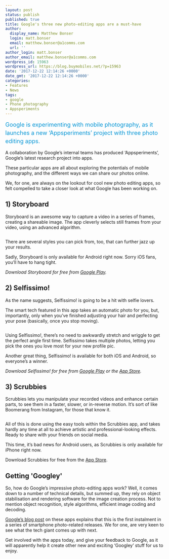 ```yaml
---
layout: post
status: publish
published: true
title: Google's three new photo-editing apps are a must-have
author:
  display_name: Matthew Bonser
  login: matt.bonser
  email: matthew.bonser@a1comms.com
  url: ''
author_login: matt.bonser
author_email: matthew.bonser@a1comms.com
wordpress_id: 15963
wordpress_url: https://blog.buymobiles.net/?p=15963
date: '2017-12-22 12:14:26 +0000'
date_gmt: '2017-12-22 12:14:26 +0000'
categories:
- Features
- News
tags:
- google
- Phone photography
- Appsperiments
---
```

<p><span class="postStandFirst" style="color: #0896d5; line-height: 26px; font-size: 18px;">Google is experimenting with mobile photography, as it launches a new &lsquo;Appsperiments&rsquo; project with three photo editing apps.</span></p>
<p>A collaboration by Google&rsquo;s internal teams has produced &lsquo;Appsperiments&rsquo;, Google&rsquo;s latest research project into apps.</p>
<p>These particular apps are all about exploring the potentials of mobile photography, and the different ways we can share our photos online.</p>
<p>We, for one, are always on the lookout for cool new photo editing apps, so felt compelled to take a closer look at what Google has been working on.</p>
<h2>1) Storyboard</h2>
<p>Storyboard is an awesome way to capture a video in a series of frames, creating a shareable image. The app cleverly selects still frames from your video, using an advanced algorithm.</p>
<p><img class="aligncenter size-full wp-image-15970" src="https://lh3.googleusercontent.com/dVbYZ15cfzV-2xQ36i7S7aa3PGkUlSy1wtGIB6qHK1WAV9EwjMt5chX3HghOanrWZlwEX0Ut7m0GLMVLkus_ZLIw9A=s0" alt="" /></p>
<p>There are several styles you can pick from, too, that can further jazz up your results.</p>
<p>Sadly, Storyboard is only available for Android right now. Sorry iOS fans, you&rsquo;ll have to hang tight.</p>
<p><em>Download Storyboard for free from <a href="https://play.google.com/store/apps/details?id=com.google.android.apps.photolab.storyboard" target="_blank" rel="noopener">Google Play</a>.</em></p>
<h2>2) Selfissimo!</h2>
<p>As the name suggests, Selfissimo! is going to be a hit with selfie lovers.</p>
<p>The smart tech featured in this app takes an automatic photo for you, but, importantly, only when you&rsquo;ve finished adjusting your hair and perfecting your pose (basically, once you stop moving).</p>
<p><img class="aligncenter size-full wp-image-15966" src="https://lh3.googleusercontent.com/XQXjeaSgj48afeEP5Y4mrptBGGw0715Vs5yyFKO_3U0Xv6Op7QffUHo0yHGXDay_9d5V-uTPMQSGlWGXB0sHqaFI=s0" alt="" /></p>
<p>Using Selfissimo!, there&rsquo;s no need to awkwardly stretch and wriggle to get the perfect angle first time. Selfissimo takes multiple photos, letting you pick the ones you love most for your new profile pic.</p>
<p>Another great thing, Selfissimo! is available for both iOS and Android, so everyone&rsquo;s a winner.</p>
<p><em>Download Selfissimo! for free from <a href="https://play.google.com/store/apps/details?id=com.google.android.apps.photolab.selfissimo" target="_blank" rel="noopener">Google Play</a> or the <a href="https://itunes.apple.com/us/app/selfissimo/id1300685851?ls=1&amp;mt=8" target="_blank" rel="noopener">App Store</a>.</em></p>
<h2>3) Scrubbies</h2>
<p>Scrubbies lets you manipulate your recorded videos and enhance certain parts, to see them in a faster, slower, or in-reverse motion. It&rsquo;s sort of like Boomerang from Instagram, for those that know it.</p>
<p><img class="aligncenter size-full wp-image-15968" src="https://lh3.googleusercontent.com/jIyw8zG6rHr6kEGJtE4BAGqddPwtx7VZvstqWaIKPo8tw0cHH4nNVYmEz_SrNml3xJrLkTINZahLGSC0MRy4IcS5=s0" alt="" /></p>
<p>All of this is done using the easy tools within the Scrubbies app, and takes hardly any time at all to achieve artistic and professional-looking effects. Ready to share with your friends on social media.</p>
<p>This time, it&rsquo;s bad news for Android users, as Scrubbies is only available for iPhone right now.</p>
<p>Download Scrubbies for free from the <a href="https://itunes.apple.com/us/app/scrubbies-video/id1297795292?ls=1&amp;mt=8" target="_blank" rel="noopener">App Store</a>.</p>
<h2>Getting 'Googley'</h2>
<p>So, how do Google&rsquo;s impressive photo-editing apps work? Well, it comes down to a number of technical details, but summed up, they rely on object stabilisation and rendering software for the image creation process. Not to mention object recognition, style algorithms, efficient image coding and decoding.</p>
<p><a href="https://research.googleblog.com/2017/12/introducing-appsperiments-exploring.html">Google&rsquo;s blog post</a>&nbsp;on these apps explains that this is the first instalment in a series of smartphone photo-related releases. We for one, are very keen to see what the tech giant comes up with next.</p>
<p>Get involved with the apps today, and give your feedback to Google, as it&nbsp; will apparently help it create other new and exciting &lsquo;Googley&rsquo; stuff for us to enjoy.</p>
